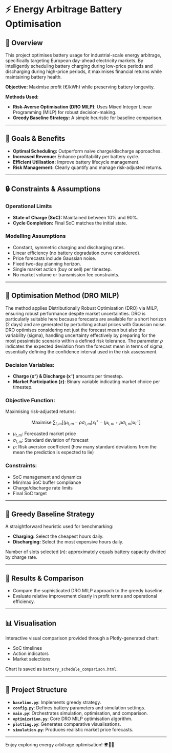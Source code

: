 # ⚡ Energy Arbitrage Battery Optimisation

## 📌 Overview

This project optimises battery usage for industrial-scale energy arbitrage, specifically targeting European day-ahead electricity markets. By intelligently scheduling battery charging during low-price periods and discharging during high-price periods, it maximises financial returns while maintaining battery health.

**Objective:** Maximise profit (€/kWh) while preserving battery longevity.

**Methods Used:**

* **Risk-Averse Optimisation (DRO MILP)**: Uses Mixed Integer Linear Programming (MILP) for robust decision-making.
* **Greedy Baseline Strategy:** A simple heuristic for baseline comparison.

---

## 🎯 Goals & Benefits

* **Optimal Scheduling:** Outperform naive charge/discharge approaches.
* **Increased Revenue:** Enhance profitability per battery cycle.
* **Efficient Utilisation:** Improve battery lifecycle management.
* **Risk Management:** Clearly quantify and manage risk-adjusted returns.

---

## 🔒 Constraints & Assumptions

### Operational Limits

* **State of Charge (SoC):** Maintained between 10% and 90%.
* **Cycle Completion:** Final SoC matches the initial state.

### Modelling Assumptions

* Constant, symmetric charging and discharging rates.
* Linear efficiency (no battery degradation curve considered).
* Price forecasts include Gaussian noise.
* Fixed two-day planning horizon.
* Single market action (buy or sell) per timestep.
* No market volume or transmission fee constraints.

---

## 📐 Optimisation Method (DRO MILP)

The method applies Distributionally Robust Optimisation (DRO) via MILP, ensuring robust performance despite market uncertainties. DRO is particularly suitable here because forecasts are available for a short horizon (2 days) and are generated by perturbing actual prices with Gaussian noise. DRO optimises considering not just the forecast mean but also the variability (sigma), handling uncertainty effectively by preparing for the most pessimistic scenario within a defined risk tolerance. The parameter $\rho$ indicates the expected deviation from the forecast mean in terms of sigma, essentially defining the confidence interval used in the risk assessment.

### Decision Variables:

* **Charge (x⁺) & Discharge (x⁻)** amounts per timestep.
* **Market Participation (z)**: Binary variable indicating market choice per timestep.

### Objective Function:

Maximising risk-adjusted returns:

$$
\text{Maximise } \sum_{t,m} \left[(\mu_{t,m} - \rho \sigma_{t,m}) x_t^+ - (\mu_{t,m} + \rho \sigma_{t,m}) x_t^-\right]
$$

* $\mu_{t,m}$: Forecasted market price
* $\sigma_{t,m}$: Standard deviation of forecast
* $\rho$: Risk aversion coefficient (how many standard deviations from the mean the prediction is expected to lie)

### Constraints:

* SoC management and dynamics
* Min/max SoC buffer compliance
* Charge/discharge rate limits
* Final SoC target

---

## 🧪 Greedy Baseline Strategy

A straightforward heuristic used for benchmarking:

* **Charging:** Select the cheapest hours daily.
* **Discharging:** Select the most expensive hours daily.

Number of slots selected ($n$): approximately equals battery capacity divided by charge rate.

---

## 🚀 Results & Comparison

* Compare the sophisticated DRO MILP approach to the greedy baseline.
* Evaluate relative improvement clearly in profit terms and operational efficiency.

---

## 📊 Visualisation

Interactive visual comparison provided through a Plotly-generated chart:

* SoC timelines
* Action indicators
* Market selections

Chart is saved as `battery_schedule_comparison.html`.

---

## 📂 Project Structure

* **`baseline.py`**: Implements greedy strategy.
* **`config.py`**: Defines battery parameters and simulation settings.
* **`main.py`**: Orchestrates simulation, optimisation, and comparison.
* **`optimization.py`**: Core DRO MILP optimisation algorithm.
* **`plotting.py`**: Generates comparative visualisations.
* **`simulation.py`**: Produces realistic market price forecasts.

---

Enjoy exploring energy arbitrage optimisation! 🌍🔋💡
